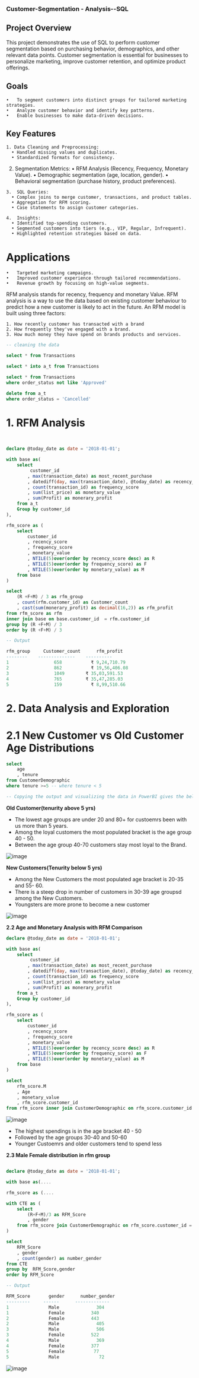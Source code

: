 ### Customer-Segmentation - Analysis--SQL

## Project Overview

This project demonstrates the use of SQL to perform customer segmentation based on purchasing behavior, demographics, and other relevant data points. Customer segmentation is essential for businesses to personalize marketing, improve customer retention, and optimize product offerings.


## Goals
	•	To segment customers into distinct groups for tailored marketing strategies.
	•	Analyze customer behavior and identify key patterns.
	•	Enable businesses to make data-driven decisions.

## Key Features
 
	1. Data Cleaning and Preprocessing:
	  • Handled missing values and duplicates.
	  •	Standardized formats for consistency.
   
  2.	Segmentation Metrics:
	  •	RFM Analysis (Recency, Frequency, Monetary Value).
	  •	Demographic segmentation (age, location, gender).
	  •	Behavioral segmentation (purchase history, product preferences).

	3.	SQL Queries:
	  •	Complex joins to merge customer, transactions, and product tables.
	  •	Aggregation for RFM scoring.
	  •	Case statements to assign customer categories.

	4.	Insights:
	  •	Identified top-spending customers.
	  •	Segmented customers into tiers (e.g., VIP, Regular, Infrequent).
	  •	Highlighted retention strategies based on data.
   

# Applications

	•	Targeted marketing campaigns.
	•	Improved customer experience through tailored recommendations.
	•	Revenue growth by focusing on high-value segments.

RFM analysis stands for recency, frequency and monetary Value. RFM analysis is a way to use the data based on existing customer behaviour to predict how a new  customer is likely to act in the future. An RFM model is built using three factors:

	1. How recently customer has transacted with a brand
	2. How frequently they've engaged with a brand.
	3. How much money they have spend on brands products and services.

```sql
-- cleaning the data 

select * from Transactions

select * into a_t from Transactions

select * from Transactions
where order_status not like 'Approved'

delete from a_t
where order_status = 'Cancelled'

```

# 1. RFM Analysis

```sql


declare @today_date as date = '2018-01-01';

with base as(
	select  
		 customer_id
		, max(transaction_date) as most_recent_purchase
		, datediff(day, max(transaction_date), @today_date) as recency_score
		, count(transaction_id) as frequency_score
		, sum(list_price) as monetary_value
		, sum(Profit) as monerary_profit
	from a_t
	Group by customer_id
),

rfm_score as (
	select 
		customer_id
		, recency_score
		, frequency_score
		, monetary_value
		, NTILE(5)over(order by recency_score desc) as R 
		, NTILE(5)over(order by frequency_score) as F
		, NTILE(5)over(order by monetary_value) as M
	from base
)

select 
	(R +F+M) / 3 as rfm_group
	, count(rfm.customer_id) as Customer_count
	, cast(sum(monerary_profit) as decimal(16,2)) as rfm_profit
from rfm_score as rfm
inner join base on base.customer_id  = rfm.customer_id
group by (R +F+M) / 3
order by (R +F+M) / 3

-- Output

rfm_group	  Customer_count	  rfm_profit
--------    --------------    ----------
1	              658	        ₹ 9,24,710.79
2	              862	        ₹ 19,56,406.08
3	              1049	      ₹ 35,03,591.53
4	              765         ₹ 35,47,285.03
5	              159	        ₹ 8,99,510.66


```

# 2. Data Analysis and Exploration

# 2.1 New Customer vs Old Customer Age Distributions

```sql
select 
	age
	, tenure
from CustomerDemographic
where tenure >=5 -- where tenure < 5

-- Copying the output and visualizing the data in PowerBI gives the below Visualisation 

```
**Old Customer(tenurity above 5 yrs)**

- The lowest age groups are under 20 and 80+ for custoemrs been with us more than 5 years.
- Among the loyal customers the most populated bracket is the age group 40 - 50.
- Between the age group 40-70 customers stay most loyal to the Brand.

![image](https://github.com/user-attachments/assets/8d5bc476-a754-4e21-bbf3-46f60fa9f1ef)


**New Customers(Tenurity below 5 yrs)**

- Among the New Customers the most populated age bracket is 20-35 and 55- 60.
- There is a steep drop in number of customers in 30-39 age groupsd among the New Customers.
- Youngsters are more prone to become a new customer 

![image](https://github.com/user-attachments/assets/8faeac47-3eb4-4a2c-933c-830754c865fb)

**2.2 Age and Monetary Analysis with RFM Comparison**

```sql
declare @today_date as date = '2018-01-01';

with base as(
	select  
		 customer_id
		, max(transaction_date) as most_recent_purchase
		, datediff(day, max(transaction_date), @today_date) as recency_score
		, count(transaction_id) as frequency_score
		, sum(list_price) as monetary_value
		, sum(Profit) as monerary_profit
	from a_t
	Group by customer_id
),

rfm_score as (
	select 
		customer_id
		, recency_score
		, frequency_score
		, monetary_value
		, NTILE(5)over(order by recency_score desc) as R 
		, NTILE(5)over(order by frequency_score) as F
		, NTILE(5)over(order by monetary_value) as M
	from base
)

select 
	rfm_score.M
	, Age
	, monetary_value
	, rfm_score.customer_id
from rfm_score inner join CustomerDemographic on rfm_score.customer_id = CustomerDemographic.customer_id


```

![image](https://github.com/user-attachments/assets/650f2298-ee72-4c71-ba72-5290731c821c)

- The highest spendings is in the age bracket 40 - 50
- Followed by the age groups 30-40 and 50-60
- Younger Custoemrs and older customers tend to spend less

**2.3 Male Female distribution in rfm group**

```sql

declare @today_date as date = '2018-01-01';

with base as(....

rfm_score as (....

with CTE as (
	select 
		(R+F+M)/3 as RFM_Score
		, gender
	from rfm_score join CustomerDemographic on rfm_score.customer_id = CustomerDemographic.customer_id
)

select 
	RFM_Score
	, gender
	, count(gender) as number_gender
from CTE
group by  RFM_Score,gender
order by RFM_Score

-- Output

RFM_Score	    gender	    number_gender
---------     ------      -------------
1	            Male	          304
1            	Female	        340
2	            Female	        443
2	            Male	          405
3	            Male	          506
3	            Female	        522
4	            Male	          369
4	            Female	        377
5	            Female	         77
5	            Male	           72

```

![image](https://github.com/user-attachments/assets/89c1c477-596a-40ba-b6ad-8ab531fd502f)












